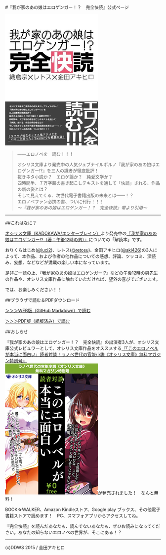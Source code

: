 #『我が家のあの娘はエロゲンガー！？　完全快読』公式ページ

![『我が家のあの娘はエロゲンガー！？　完全快読』](表紙small.jpg)

>――エロノベを　読む！！！
>
>オシリス文庫より発売中の人気ジュブナイルポルノ『我が家のあの娘はエロゲンガー!?』を三人の識者が徹底批評！  
>抜きネタ小説か？　エロゲ論か？　純愛文学か？  
>四時間半、７万字超の書き起こしテキストを通して「快読」される、作品の新の姿とは？  
>そして見えてくる、次世代電子書籍出版の未来とは――！？  
>エロノベファン必携の書、ついに刊行！！！  
>*～『我が家のあの娘はエロゲンガー！？　完全快読』帯より引用～*

---

##これはなに？

[オシリス文庫（KADOKAWA/エンターブレイン）](http://pc.hnovel.jp/)より発売中の[『我が家のあの娘はエロゲンガー!?（著：午後12時の男）』](http://pc.hnovel.jp/books/detail.php?id=0104008006)についての「解読本」です。

おりくらはじめ([@luci2](https://twitter.com/luci2))、レトス([@retosu](https://twitter.com/retosu))、金田アキヒロ([@aki426](https://twitter.com/aki426))の3人によって、本作品、および作者の他作品についての感想、評論、ツッコミ、深読み、妄想、などなどが満載の楽しい本になっています。

是非ご一読の上、『我が家のあの娘はエロゲンガー!?』などの午後12時の男先生の作品や、オシリス文庫作品に触れていただければ、望外の喜びでございます。

では、お楽しみください！！


##ブラウザで読む＆PDFダウンロード

[＞＞＞WEB版（GitHub Markdown）で読む](https://github.com/aki426/KanzenKaidoku/blob/master/kanzenkaidoku.md)

[＞＞＞PDF版（組版済み）で読む](https://github.com/aki426/KanzenKaidoku/raw/master/%E6%88%91%E3%81%8C%E5%AE%B6%E3%81%AE%E3%81%82%E3%81%AE%E5%A8%98%E3%81%AF%E3%82%A8%E3%83%AD%E3%82%B2%E3%83%B3%E3%82%AC%E3%83%BC%EF%BC%81%EF%BC%9F%E3%80%80%E5%AE%8C%E5%85%A8%E5%BF%AB%E8%AA%AD.pdf)

##おしらせ

『我が家のあの娘はエロゲンガー！？　完全快読』の出演者3人が、オシリス文庫公式レビュワーとして、オシリス文庫作品をオススメする[『「このエロノベルが本当に面白い」読者対談！ラノベ世代の官能小説《オシリス文庫》無料マガジン特別号』  
![『「このエロノベルが本当に面白い」読者対談！ラノベ世代の官能小説《オシリス文庫》無料マガジン特別号』](konoero.jpg)](http://pc.hnovel.jp/books/detail.php?id=0104000010)が発売されました！　なんと無料！

BOOK☆WALKER、Amazon Kindleストア、Google play ブックス、その他電子書籍ストアで読めます！　PC、スマフォアプリからアクセスしてね。

『完全快読』を読んだあなたも、読んでないあなたも、ぜひお読みになってください。あなたの知らないエロノベの世界が、そこにある！？

---

(c)DDWS 2015 / 金田アキヒロ
